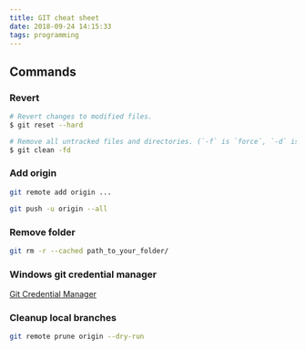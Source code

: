 ```yaml
---
title: GIT cheat sheet 
date: 2018-09-24 14:15:33
tags: programming
---
```


## Commands

### Revert

```bash
# Revert changes to modified files.
$ git reset --hard

# Remove all untracked files and directories. (`-f` is `force`, `-d` is `remove directories`)
$ git clean -fd
```

### Add origin

```bash
git remote add origin ...

git push -u origin --all

```

### Remove folder

```bash
git rm -r --cached path_to_your_folder/
```

### Windows git credential manager

[Git Credential Manager](https://github.com/Microsoft/Git-Credential-Manager-for-Windows)


### Cleanup local branches

```bash
git remote prune origin --dry-run

```